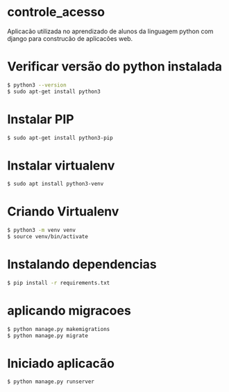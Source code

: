 # controle_acesso
Aplicacão utilizada no aprendizado de alunos da linguagem python com django para construcão de aplicacões web. 

# Verificar versão do python instalada

```bash
$ python3 --version
$ sudo apt-get install python3
```

# Instalar PIP 

```bash
$ sudo apt-get install python3-pip
```

# Instalar virtualenv 

```bash
$ sudo apt install python3-venv
```

# Criando Virtualenv

```bash
$ python3 -m venv venv
$ source venv/bin/activate
```

# Instalando dependencias

```bash
$ pip install -r requirements.txt
```

# aplicando migracoes

```bash
$ python manage.py makemigrations
$ python manage.py migrate
```

# Iniciado aplicacão

```bash
$ python manage.py runserver
```